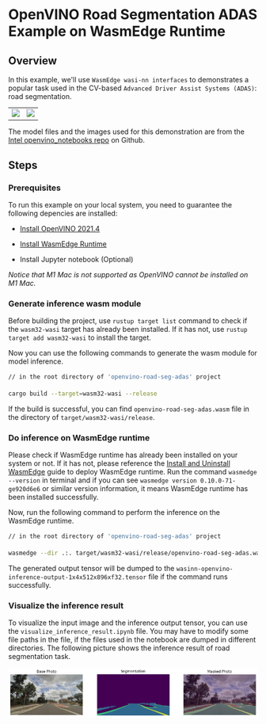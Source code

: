 
# OpenVINO Road Segmentation ADAS Example on WasmEdge Runtime

## Overview

In this example, we'll use `WasmEdge wasi-nn interfaces` to demonstrates a popular task used in the CV-based `Advanced Driver Assist Systems (ADAS)`: road segmentation.

|                                                                                                                             |                                                                                                                             |
| --------------------------------------------------------------------------------------------------------------------------- | --------------------------------------------------------------------------------------------------------------------------- |
| <img src="https://user-images.githubusercontent.com/36741649/127848003-9e45c8da-2e43-48ac-803f-9f51a8e9ea89.jpg" width=300> | <img src="https://user-images.githubusercontent.com/36741649/127847882-6305d483-f2ce-4c2f-a3b5-8573d1522d15.png" width=300> |

The model files and the images used for this demonstration are from the [Intel openvino_notebooks repo](https://github.com/openvinotoolkit/openvino_notebooks/blob/main/notebooks/003-hello-segmentation/README.md) on Github.

## Steps

### Prerequisites

To run this example on your local system, you need to guarantee the following depencies are installed:

- [Install OpenVINO 2021.4](https://docs.openvino.ai/2021.4/get_started.html)

- [Install WasmEdge Runtime](https://wasmedge.org/book/en/start/install.html)

- Install Jupyter notebook (Optional)

*Notice that M1 Mac is not supported as OpenVINO cannot be installed on M1 Mac.*

### Generate inference wasm module

Before building the project, use `rustup target list` command to check if the `wasm32-wasi` target has already been installed. If it has not, use `rustup target add wasm32-wasi` to install the target.

Now you can use the following commands to generate the wasm module for model inference.

```bash
// in the root directory of 'openvino-road-seg-adas' project

cargo build --target=wasm32-wasi --release
```

If the build is successful, you can find `openvino-road-seg-adas.wasm` file in the directory of `target/wasm32-wasi/release`.

### Do inference on WasmEdge runtime

Please check if WasmEdge runtime has already been installed on your system or not. If it has not, please reference the [Install and Uninstall WasmEdge](https://wasmedge.org/book/en/start/install.html) guide to deploy WasmEdge runtime. Run the command `wasmedge --version` in terminal and if you can see `wasmedge version 0.10.0-71-ge920d6e6` or similar version information, it means WasmEdge runtime has been installed successfully.

Now, run the following command to perform the inference on the WasmEdge runtime.

```bash
// in the root directory of 'openvino-road-seg-adas' project

wasmedge --dir .:. target/wasm32-wasi/release/openvino-road-seg-adas.wasm ../model/road-segmentation-adas-0001.xml ../model/road-segmentation-adas-0001.bin ../image/empty_road_mapillary.jpg
```

The generated output tensor will be dumped to the `wasinn-openvino-inference-output-1x4x512x896xf32.tensor` file if the command runs successfully.

### Visualize the inference result

To visualize the input image and the inference output tensor, you can use the `visualize_inference_result.ipynb` file. You may have to modify some file paths in the file, if the files used in the notebook are dumped in different directories. The following picture shows the inference result of road segmentation task.

![road segmentation result](image/segmentation_result.png)
